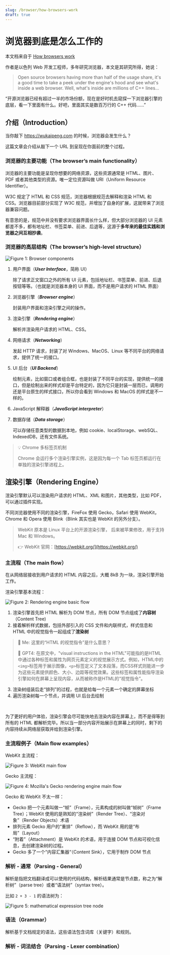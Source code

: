 ```yaml
---
slug: /browser/how-browsers-work
draft: true
---
```


# 浏览器到底是怎么工作的

本文档来自于 [How browsers work](https://web.dev/howbrowserswork/)

作者是以色列 Web 开发工程师，多年研究浏览器，本文是其研究所得，她说：

> Open source browsers having more than half of the usage share, it's a good time to take a peek under the engine's hood and see what's inside a web browser. Well, what's inside are millions of C++ lines…

“开源浏览器已经有超过一半的市场份额，现在是好时机去窥探一下浏览器引擎的底层，看一下里面有什么。好吧，里面其实是数百万行的 C++ 代码……”



## 介绍（Introduction）

当你敲下 https://wukaipeng.com 的时候，浏览器会发生什么？

这篇文章会介绍从敲下一个 URL 到呈现在你面前的整个过程。



### 浏览器的主要功能（The browser’s main functionality）

浏览器的主要功能是呈现你想要的网络资源，这些资源通常是 HTML、图片、PDF 或者其他类型的资源。唯一定位资源叫做 URI（Uniform Resource Identifier）。

W3C 规定了 HTML 和 CSS 规范，浏览器根据规范去解释和渲染 HTML 和 CSS。浏览器目前部分实现了 W3C 规范，并增加了自身的扩展，这就带来了浏览器兼容问题。

有意思的是，规范中并没有要求浏览器界面长什么样，但大部分浏览器的 UI 元素都差不多，都有地址栏、书签菜单、前进、后退等，这源于**多年来的最佳实践和浏览器之间互相抄袭**。



### 浏览器的高层结构（The browser’s high-level structure）

![Figure 1: Browser components](https://img.wukaipeng.com/2023/0924-212130-image-20230924212130882.png)



1. 用户界面（***User Interface***，简称 UI）

   除了请求正文窗口之外的所有 UI 元素，包括地址栏、书签菜单、前进、后退按钮等等。（也就是浏览器本身的 UI 界面，而不是用户请求的 HTML 界面）

2. 浏览器引擎（***Browser engine***）

   封装用户界面和渲染引擎之间的操作。

3. 渲染引擎（***Rendering engine***）

   解析并渲染用户请求的 HTML、CSS。

4. 网络请求（***Networking***）

   发起 HTTP 请求，封装了对 Windows、MacOS、Linux 等不同平台的网络请求，提供了统一的接口。

5. UI 后台（***UI Backend***）

   绘制元素，比如窗口或者组合框，也是封装了不同平台的实现，提供统一的接口，但是绘制出来的样式却是平台特定的，因为它只是封装一层而已，调用的还是平台原生的样式接口，所以你会看到 Windows 和 MacOS 的样式是不一样的。

6. JavaScript 解释器（***JavaScript interpreter***）

7. 数据存储（***Data storage***）

   可以存储任意类型的数据到本地，例如 cookie、localStorage、webSQL、IndexedDB，还有文件系统。



> 💡 Chrome 多标签页机制
>
> Chrome 会运行多个渲染引擎实例，这是因为每一个 Tab 标签页都运行在单独的渲染引擎进程上。



## 渲染引擎（Rendering Engine）

渲染引擎默认可以渲染用户请求的 HTML、XML 和图片，其他类型，比如 PDF，可以通过插件实现。

不同浏览器使用不同的渲染引擎，FireFox 使用 Gecko，Safari 使用 WebKit，Chrome 和 Opera 使用 Blink（Blink 其实也是 WebKit 的另外分支）。

> WebKit 原本是 Linux 平台上的开源渲染引擎， 后来被苹果修改，用于支持 Mac 和 Windows。
>
> 👉 WebKit 官网：[https://webkit.org/](https://webkit.org/)

### 主流程（The main flow）

在从网络层接收到用户请求的 HTML 内容之后，大概 8kB 为一块，渲染引擎开始工作。

渲染引擎基本流程：

![Figure 2: Rendering engine basic flow](https://img.wukaipeng.com/2023/0924-211228-image-20230924211228730.png)



1. 渲染引擎首先把 HTML 解析为 DOM 节点，所有 DOM 节点组成了**内容树**（Content Tree)
2. 接着解析样式数据，包括外部引入的 CSS 文件和内联样式，样式信息和 HTML 中的视觉指令一起组成了**渲染树**

> 🧐 Me: 这里的“HTML 的视觉指令”是什么意思？
>
> 🤖 GPT4: 在原文中，"visual instructions in the HTML"可能指的是HTML中通过各种标签和属性为网页元素定义的视觉展示方式。例如，HTML中的`<img>`标签用于展示图像，`<p>`标签定义了文本段落，而CSS样式则能进一步为这些元素提供颜色、大小、边距等视觉效果。这些标签和属性能指导渲染引擎如何在屏幕上呈现内容，从而被称作是HTML的“视觉指令”。

3. 渲染树组装后走“排列”的过程，也就是给每一个元素一个确定的屏幕坐标
4. 遍历渲染树每一个节点，并调用 UI 后台去绘制

<br />

为了更好的用户体验，渲染引擎会尽可能快地去渲染内容在屏幕上，而不是得等到所有的 HTML 都解析完毕。所以当一部分内容开始展示在屏幕上的同时，剩下的内容持续从网络层获取并给到渲染引擎。

### 主流程例子（Main flow examples）

WebKit 主流程：

![Figure 3: WebKit main flow](https://img.wukaipeng.com/2024/10/28-1730104552772-JjpGVW-image-20241028154858040.png)

Gecko 主流程：

![Figure 4: Mozilla's Gecko rendering engine main flow](https://img.wukaipeng.com/2024/10/28-1730106696087-Jkyf8F-mozillas-gecko-rendering-b18e445544965.jpg)

Gecko 和 WebKit 不太一样：

- Gecko 把一个元素叫做一“帧”（Frame），元素构成的树叫做“帧树”（Frame Tree）；WebKit 使用的是熟知的“渲染树”（Render Tree）、“渲染对象”（Render Objects）术语
- 排列元素 Gecko 用户的“重排”（Reflow），而 WebKit 用的是“布局”（Layout）
- “附着”（Attachment）是 WebKit 的术语，用于连接 DOM 节点和可视化信息，去创建渲染树的过程。
- Gecko 多了一个“内容汇集器“（Content Sink），它用于制作 DOM 节点

### 解析 - 通常（Parsing - General）

解析是指把文档翻译成可以使用的代码结构，解析结果通常是节点数，称之为“解析树”（parse tree）或者“语法树”（syntax tree）。

比如 `2 + 3 - 1` 的语法树为：

![*Figure 5: mathematical expression tree node*](https://img.wukaipeng.com/2024/10/31-1730370295251-5CAxBl-image-20241031182455073.png)



### 语法（Grammar）

解析基于文档规定的语法，这些语法包含词库（关键字）和规则。



### 解析 - 词法结合（Parsing - Lexer combination）



